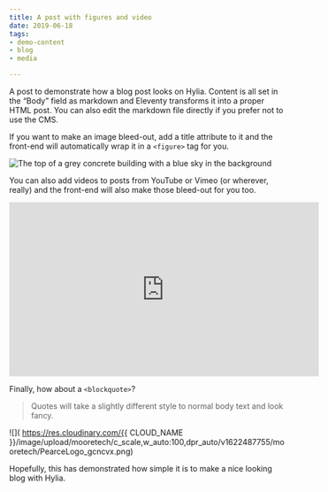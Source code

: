 ```yaml
---
title: A post with figures and video
date: 2019-06-18
tags:
- demo-content
- blog
- media

---
```

A post to demonstrate how a blog post looks on Hylia. Content is all set in the
“Body” field as markdown and Eleventy transforms it into a proper HTML post. You
can also edit the markdown file directly if you prefer not to use the CMS.

If you want to make an image bleed-out, add a title attribute to it and the front-end will automatically wrap it in a `<figure>` tag for you.

![The top of a grey concrete building with a blue sky in the background](/images/demo-image-1.jpg "Brutalism at its finest. Photo by Artificial Photography on Unsplash.")

You can also add videos to posts from YouTube or Vimeo (or wherever, really) and the front-end will also make those bleed-out for you too.

<iframe width="560" height="315" src="https://www.youtube.com/embed/_38JDGnr0vA" frameborder="0" allow="accelerometer; autoplay; encrypted-media; gyroscope; picture-in-picture" allowfullscreen></iframe>

Finally, how about a `<blockquote>`?

> Quotes will take a slightly different style to normal body text and look fancy.

![]( https://res.cloudinary.com/{{ CLOUD_NAME }}/image/upload/mooretech/c_scale,w_auto:100,dpr_auto/v1622487755/mooretech/PearceLogo_gcncvx.png)

Hopefully, this has demonstrated how simple it is to make a nice looking blog with Hylia.